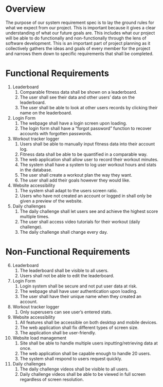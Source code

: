 # Overview

The purpose of our system requirement spec is to lay the ground rules for what we expect from our project. This is important because it gives a clear understanding of what our future goals are. This includes what our project will be able to do functionally and non-functionally through the lens of software development. This is an important part of project planning as it collectively gathers the ideas and goals of every member for the project and narrows them down to specific requirements that shall be completed.

# Functional Requirements

1. Leaderboard
    1. Comparable fitness data shall be shown on a leaderboard.
    2. The user shall see their data and other users’ data on the leaderboard.
    3. The user shall be able to look at other users records by clicking their name on the leaderboard.
2. Login Form
    1. The webpage shall have a login screen upon loading.
    2. The login form shall have a “forgot password” function to recover accounts with forgotten passwords.
3. Workout tracker logger
    1. Users shall be able to manually input fitness data into their account log.
    2. Fitness data shall be able to be quantified in a comparable way.
    3. The web application shall allow user to record their workout minutes.
    4. The system shall have a system to log user workout hours and stats in the database.
    5. The user shall create a workout plan the way they want.
    6. The user shall add their goals however they would like.
4. Website accessibility
    1. The system shall adapt to the users screen ratio.
    2. Users who have not created an account or logged in shall only be given a preview of the website.
5. Daily challenges
    1. The daily challenge shall let users see and achieve the highest score multiple times.
    2. The user shall access video tutorials for their workout (daily challenge).
    3. The daily challenge shall change every day.

# Non-Functional Requirements

6. Leaderboard
    1. The leaderboard shall be visible to all users.
    2. Users shall not be able to edit the leaderboard.
7. Login Form
    1. Login system shall be secure and not put user data at risk.
    2. The webpage shall have user authentication upon loading.
    3. The user shall have their unique name when they created an account.
8. Workout tracker logger
    1. Only superusers can see user’s entered stats.
9. Website accessibility
    1. All features shall be accessible on both desktop and mobile devices.
    2. The web application shall fix different types of screen size.
    3. The application shall be user-friendly.
10. Website load management
    1. Site shall be able to handle multiple users inputting/retrieving data at once.
    2. The web application shall be capable enough to handle 20 users.
    3. The system shall respond to users request quickly.
11. Daily challenges
    1. The daily challenge videos shall be visible to all users.
    2. Daily challenge videos shall be able to be viewed in full screen regardless of screen resolution. 
